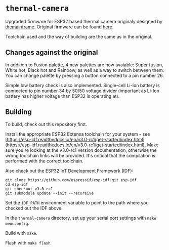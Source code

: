# `thermal-camera`

Upgraded firmware for ESP32 based thermal camera originaly designed by [themainframe](damow.net).
Original firmware can be found [here](https://github.com/themainframe/thermal-camera).

Toolchain used and the way of building are the same as in the original.

## Changes against the original
In addition to Fusion palette, 4 new palettes are now avaiable: Super fusion, White hot, Black hot and Rainbow, as well as a way to switch between them. You can change palette by pressing a button connected to a pin number 26.

Simple low battery check is also implemented. Single-cell Li-Ion battery is connected to pin number 34 by 50/50 voltage divider (important as Li-Ion battery has higher voltage than ESP32 is operating at).

## Building

To build, check out this repository first.

Install the appropriate ESP32 Extensa toolchain for your system - see [https://esp-idf.readthedocs.io/en/v3.0-rc1/get-started/index.html](https://esp-idf.readthedocs.io/en/v3.0-rc1/get-started/index.html). Make sure you're looking at the v3.0-rc1 version documentation, otherwise the wrong toolchain links will be provided. It's critical that the compilation is performed with the correct toolchain.

Also check out the ESP32 IoT Development Framework (IDF):

    git clone https://github.com/espressif/esp-idf.git esp-idf
    cd esp-idf
    git checkout v3.0-rc1
    git submodule update --init --recursive

Set the `IDF_PATH` environment variable to point to the path where you checked out the IDF above.

In the `thermal-camera` directory, set up your serial port settings with `make menuconfig`.

Build with `make`.

Flash with `make flash`.

